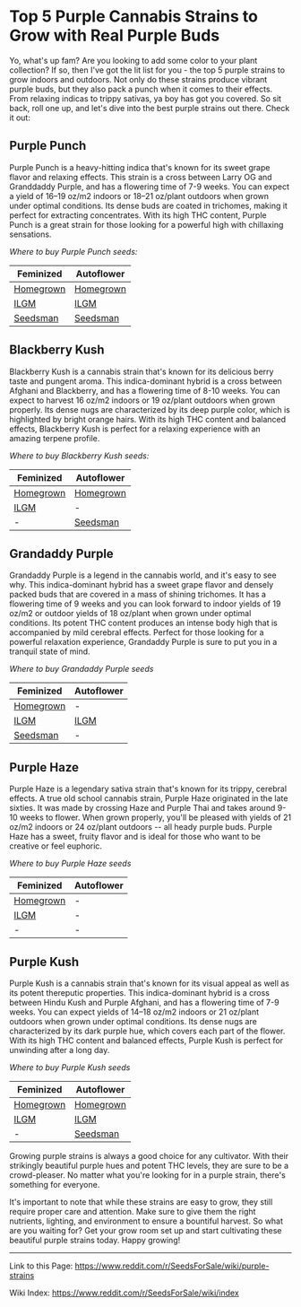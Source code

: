 # Top 5 Purple Cannabis Strains to Grow with Real Purple Buds

Yo, what's up fam? Are you looking to add some color to your plant collection? If so, then I've got the lit list for you - the top 5 purple strains to grow indoors and outdoors. Not only do these strains produce vibrant purple buds, but they also pack a punch when it comes to their effects. From relaxing indicas to trippy sativas, ya boy has got you covered. So sit back, roll one up, and let's dive into the best purple strains out there. Check it out:

## Purple Punch

Purple Punch is a heavy-hitting indica that's known for its sweet grape flavor and relaxing effects. This strain is a cross between Larry OG and Granddaddy Purple, and has a flowering time of 7-9 weeks. You can expect a yield of 16–19 oz/m2 indoors or 18–21 oz/plant outdoors when grown under optimal conditions. Its dense buds are coated in trichomes, making it perfect for extracting concentrates. With its high THC content, Purple Punch is a great strain for those looking for a powerful high with chillaxing sensations.

*Where to buy Purple Punch seeds:*

| Feminized | Autoflower |
|-----------|------------|
| [Homegrown](https://homegrowncannabisco.com/purple-punch-feminized-marijuana-seeds?a_aid=sale) | [Homegrown](https://homegrowncannabisco.com/purple-punch-autoflower-seeds-marijuana-seeds?a_aid=sale)  |
| [ILGM](https://ilgm.com/products/purple-punch-feminized-seeds?aff=2191)      | [ILGM](https://ilgm.com/products/purple-punch-autoflower-seeds?aff=2191)       |
| [Seedsman](https://www.seedsman.com/us-en/purple-punch-feminised-seeds?a_aid=56f632ea3916c)  | [Seedsman](https://www.seedsman.com/us-en/purple-punch-auto-feminised-seeds-barneys-farm?a_aid=56f632ea3916c)  |

## Blackberry Kush

Blackberry Kush is a cannabis strain that's known for its delicious berry taste and pungent aroma. This indica-dominant hybrid is a cross between Afghani and Blackberry, and has a flowering time of 8-10 weeks. You can expect to harvest 16 oz/m2 indoors or 19 oz/plant outdoors when grown properly. Its dense nugs are characterized by its deep purple color, which is highlighted by bright orange hairs. With its high THC content and balanced effects, Blackberry Kush is perfect for a relaxing experience with an amazing terpene profile.

*Where to buy Blackberry Kush seeds:*

| Feminized | Autoflower |
|-----------|------------|
| [Homegrown](https://homegrowncannabisco.com/blackberry-kush-feminized-marijuana-seeds?a_aid=sale) | [Homegrown](https://homegrowncannabisco.com/products/blackberry-autoflower-marijuana-seeds?a_aid=sale)  |
| [ILGM](https://ilgm.com/products/blackberry-kush-feminized-seeds?aff=2191)      |  -  |
|  -  | [Seedsman](https://www.seedsman.com/us-en/auto-blackberry-kush-feminised-seeds?a_aid=56f632ea3916c)  |

## Grandaddy Purple

Grandaddy Purple is a legend in the cannabis world, and it's easy to see why. This indica-dominant hybrid has a sweet grape flavor and densely packed buds that are covered in a mass of shining trichomes. It has a flowering time of 9 weeks and you can look forward to indoor yields of 19 oz/m2 or outdoor yields of 18 oz/plant when grown under optimal conditions. Its potent THC content produces an intense body high that is accompanied by mild cerebral effects. Perfect for those looking for a powerful relaxation experience, Grandaddy Purple is sure to put you in a tranquil state of mind.

*Where to buy Grandaddy Purple seeds*

| Feminized | Autoflower |
|-----------|------------|
| [Homegrown](https://homegrowncannabisco.com/grandaddy-purple-feminized-marijuana-seeds?a_aid=sale) |  -  |
| [ILGM](https://ilgm.com/products/granddaddy-purple-feminized-seeds?aff=2191)      | [ILGM](https://ilgm.com/products/granddaddy-purple-autoflower-seeds?aff=2191)       |
| [Seedsman](https://www.seedsman.com/us-en/grand-daddy-purple-5-feminised-seeds?a_aid=56f632ea3916c)  |  -  |

## Purple Haze

Purple Haze is a legendary sativa strain that's known for its trippy, cerebral effects. A true old school cannabis strain, Purple Haze originated in the late sixties. It was made by crossing Haze and Purple Thai and takes around 9-10 weeks to flower. When grown properly, you'll be pleased with yields of 21 oz/m2 indoors or 24 oz/plant outdoors -- all heady purple buds. Purple Haze has a sweet, fruity flavor and is ideal for those who want to be creative or feel euphoric.

*Where to buy Purple Haze seeds*

| Feminized | Autoflower |
|-----------|------------|
| [Homegrown](https://homegrowncannabisco.com/purple-haze-feminized-marijuana-seeds?a_aid=sale) |  -  |
| [ILGM](https://ilgm.com/products/purple-haze-feminized-seeds?aff=2191)      |  -  |
|  -  |  -  |

## Purple Kush

Purple Kush is a cannabis strain that's known for its visual appeal as well as its potent thereputic properties. This indica-dominant hybrid is a cross between Hindu Kush and Purple Afghani, and has a flowering time of 7-9 weeks. You can expect yields of 14–18 oz/m2 indoors or 21 oz/plant outdoors when grown under optimal conditions. Its dense nugs are characterized by its dark purple hue, which covers each part of the flower. With its high THC content and balanced effects, Purple Kush is perfect for unwinding after a long day.

*Where to buy Purple Kush seeds*

| Feminized | Autoflower |
|-----------|------------|
| [Homegrown](https://homegrowncannabisco.com/purple-kush-feminized-marijuana-seeds?a_aid=sale) | [Homegrown](https://homegrowncannabisco.com/purple-kush-autoflower-marijuana-seeds?a_aid=sale)  |
| [ILGM](https://ilgm.com/products/purple-kush-feminized-seeds?aff=2191)      | [ILGM](https://ilgm.com/products/purple-kush-autoflower-seeds?aff=2191)       |
|  -  | [Seedsman](https://www.seedsman.com/us-en/purple-kush-cbd-auto-1-1-feminised-seeds?a_aid=56f632ea3916c)  |


Growing purple strains is always a good choice for any cultivator. With their strikingly beautiful purple hues and potent THC levels, they are sure to be a crowd-pleaser. No matter what you're looking for in a purple strain, there's something for everyone.

It's important to note that while these strains are easy to grow, they still require proper care and attention. Make sure to give them the right nutrients, lighting, and environment to ensure a bountiful harvest. So what are you waiting for? Get your grow room set up and start cultivating these beautiful purple strains today. Happy growing!
___
Link to this Page: https://www.reddit.com/r/SeedsForSale/wiki/purple-strains

Wiki Index: https://www.reddit.com/r/SeedsForSale/wiki/index
